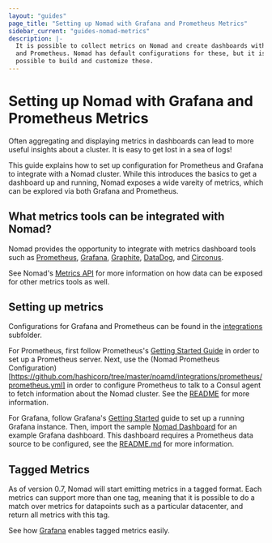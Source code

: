 ```yaml
---
layout: "guides"
page_title: "Setting up Nomad with Grafana and Prometheus Metrics"
sidebar_current: "guides-nomad-metrics"
description: |-
  It is possible to collect metrics on Nomad and create dashboards with Grafana
  and Prometheus. Nomad has default configurations for these, but it is
  possible to build and customize these.
---
```


# Setting up Nomad with Grafana and Prometheus Metrics

Often aggregating and displaying metrics in dashboards can lead to more useful
insights about a cluster. It is easy to get lost in a sea of logs!

This guide explains how to set up configuration for Prometheus and Grafana to
integrate with a Nomad cluster. While this introduces the basics to get a
dashboard up and running, Nomad exposes a wide vareity of metrics, which can be
explored via both Grafana and Prometheus.

## What metrics tools can be integrated with Nomad?

Nomad provides the opportunity to integrate with metrics dashboard tools such
as [Prometheus](https://prometheus.io/), [Grafana](https://grafana.com/),
[Graphite](https://graphiteapp.org/), [DataDog](https://www.datadoghq.com/),
and [Circonus](https://www.circonus.com ).

See Nomad's [Metrics API](/api/metrics.html.md) for more information on how
data can be exposed for other metrics tools as well.

## Setting up metrics

Configurations for Grafana and Prometheus can be found in the
[integrations](https://github.com/hashicorp/nomad/tree/master/integrations) subfolder.

For Prometheus, first follow Prometheus's [Getting Started
Guide](https://prometheus.io/docs/introduction/getting_started/) in order to
set up a Prometheus server. Next, use the (Nomad Prometheus
Configuration)[https://github.com/hashicorp/tree/master/noamd/integrations/prometheus/prometheus.yml]
in order to configure Prometheus to talk to a Consul agent to fetch information
about the Nomad cluster. See the
[README](https://github.com/hashicorp/tree/master/nomad/integrations/prometheus/README.md)
for more information.

For Grafana, follow Grafana's [Getting
Started](http://docs.grafana.org/guides/getting_started/) guide to set up a
running Grafana instance. Then, import the sample [Nomad
Dashboard](https://github.com/hashicorp/nomad/tree/master/integrations/grafana/sample_dashboard.json)
for an example Grafana dashboard. This dashboard requires a Prometheus data
source to be configured, see the
[README.md](https://github.com/hashicorp/nomad/tree/master/integrations/grafana/README.md)
for more information.

## Tagged Metrics

As of version 0.7, Nomad will start emitting metrics in a tagged format. Each
metrics can support more than one tag, meaning that it is possible to do a
match over metrics for datapoints such as a particular datacenter, and return
all metrics with this tag.

See how [Grafana](http://docs.grafana.org/v3.1/reference/templating/) enables
tagged metrics easily.

